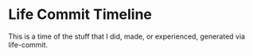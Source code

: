 # Life Commit Timeline
This is a time of the stuff that I did, made, or experienced, generated via life-commit.
